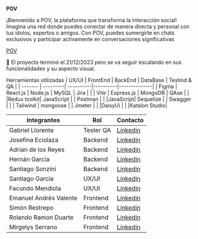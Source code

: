 **POV**

¡Bienvenido a POV, la plataforma que transforma la interacción social! Imagina una red donde puedes conectar de manera directa y personal con tus ídolos, expertos o amigos. Con POV, puedes sumergirte en chats exclusivos y participar activamente en conversaciones significativas

[POV](https://pov-nocountry.netlify.app/)

🏁 El proyecto terminó el 21/12/2023 pero se va seguir escalando en sus funcionalidades y su aspecto visual.

Herramientas utilizadas
| UX/UI   | FrontEnd | BackEnd   | DataBase | Testind & QA |
| ------- | ---------| ----------|----------|--------------|
| Figma   | React.js | Node.js   | MySQL    |   Jira       |
|         | Vite     | Express.js | MongoDB |   QAse       |
|         |Redux toolkit| JavaScript |      |  Postman     |
|         |JavaScript| Sequelize  |         |  Swagger     |
|         | Tailwind | mongoose   |         |  Jmeter      |
|          |DaisyUi  |            |         |Katalon Studio|



| Integrantes         | Rol               | Contacto            |
| ------------------- | ----------------- | ------------------- |
| Gabriel Llorente    | Tester QA         | [Linkedin](https://www.linkedin.com/in/gabriel-llorente-testing-qa/)|
| Josefina Eciolaza   | Backend           | [Linkedin](https://www.linkedin.com/in/josefinaeciolaza) |
| Adrian de los Reyes | Backend           | [Linkedin](https://www.linkedin.com/in/adriandelosreyess/)|  
| Hernán García       | Backend           | [Linkedin](https://www.linkedin.com/in/hernan-garcia-fullstack/)|
| Santiago Sonzini    | Backend           | [Linkedin](https://www.linkedin.com/in/santiago-sonzini-74b068188/)|
| Santiago Garcia     | UX/UI             | [Linkedin](https://www.linkedin.com/in/santiagogarciaa/)|
| Facundo Mendiola    | UX/UI             | [Linkedin](https://www.linkedin.com/in/facundo-mendiola/)|
| Emanuel Andrés Valente| Frontend        | [Linkedin](https://www.linkedin.com/in/emanuel-valente/?utm_source=share&utm_campaign=share_via&utm_content=profile&utm_medium=android_app) |
| Simón Restrepo      | Frontend          | [Linkedin](https://www.linkedin.com/in/sim%C3%B3n-restrepo-montoya-071244249/)|
| Rolando Ramon Duarte| Frontend          | [Linkedin](https://www.linkedin.com/in/rolando-ramon-duarte-93116b17a/) |
| Mirgelys Serrano    | Frontend          | [Linkedin](https://www.linkedin.com/in/mirgelys-serrano-b232a4106/)|
